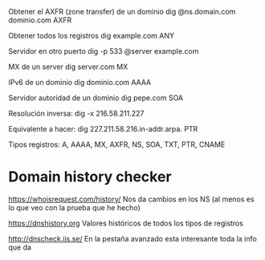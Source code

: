 Obtener el AXFR (zone transfer) de un dominio
dig @ns.domain.com dominio.com AXFR

Obtener todos los registros
dig example.com ANY

Servidor en otro puerto
dig -p 533 @server example.com


MX de un server
dig server.com MX

IPv6 de un dominio
dig dominio.com AAAA


Servidor autoridad de un dominio
dig pepe.com SOA

Resolución inversa:
dig -x 216.58.211.227

Equivalente a hacer:
dig 227.211.58.216.in-addr.arpa. PTR


Tipos registros:
A, AAAA, MX, AXFR, NS, SOA, TXT, PTR, CNAME


# Domain history checker
https://whoisrequest.com/history/
Nos da cambios en los NS (al menos es lo que veo con la prueba que he hecho)

https://dnshistory.org
Valores históricos de todos los tipos de registros

http://dnscheck.iis.se/
En la pestaña avanzado esta interesante toda la info que da

